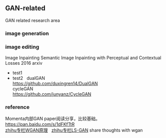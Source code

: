 ## GAN-related 
GAN related research area

### image generation
### image editing
Image Inpainting
Semantic Image Inpainting with Perceptual and Contextual Losses  2016 arxiv

- test1
- test2  
dualGAN  
https://github.com/duxingren14/DualGAN  
cycleGAN  
https://github.com/junyanz/CycleGAN  

### reference  
Momenta内部GAN paper阅读分享，比较基础。https://pan.baidu.com/s/1dFKfTtR  
[zhihu专栏WGAN原理](https://zhuanlan.zhihu.com/p/25071913)  
[zhihu专栏LS-GAN](https://zhuanlan.zhihu.com/p/25204020?group_id=818602658100305920) share thoughts with wgan  

